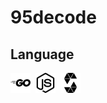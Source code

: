 # 95decode

## Language
<img width="32" height="32" fill="#FFFFFF" src="https://github.com/95decode/95decode/blob/main/icon/go.svg">&nbsp;
<img width="32" height="32" fill="#FFFFFF" src="https://github.com/95decode/95decode/blob/main/icon/nodedotjs.svg">&nbsp;
<img width="32" height="32" fill="#FFFFFF" src="https://github.com/95decode/95decode/blob/main/icon/solidity.svg">&nbsp;
